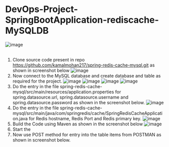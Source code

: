 # DevOps-Project-SpringBootApplication-rediscache-MySQLDB
![image](https://github.com/kamalmohan217/DevOps-Project-SpringBootApplication-rediscache-MySQLDB/assets/128888356/3e69b205-a5e1-48e0-a7bb-ddea919ade07)
<br><br/>
1. Clone source code present in repo https://github.com/kamalmohan217/spring-redis-cache-mysql.git as shown in screenshot below
![image](https://github.com/kamalmohan217/DevOps-Project-SpringBootApplication-rediscache-MySQLDB/assets/128888356/b61942f3-21e5-488d-affb-51655cec8583)
2. Now connect to the MySQL database and create database and table as required for the project.
![image](https://github.com/kamalmohan217/DevOps-Project-SpringBootApplication-rediscache-MySQLDB/assets/128888356/fbdff5bc-3b7e-4387-bbf9-fe0f4065064b)
![image](https://github.com/kamalmohan217/DevOps-Project-SpringBootApplication-rediscache-MySQLDB/assets/128888356/340b5dcb-91e8-4f77-b128-ac6646704918)
![image](https://github.com/kamalmohan217/DevOps-Project-SpringBootApplication-rediscache-MySQLDB/assets/128888356/533263d8-e51e-4b98-9a90-181c6d5b4bc2)
![image](https://github.com/kamalmohan217/DevOps-Project-SpringBootApplication-rediscache-MySQLDB/assets/128888356/5ca41da0-2cac-4044-94d8-3392be2c43cc)
3. Do the entry in the file spring-redis-cache-mysql/src/main/resources/application.properties for spring.datasource.url, spring.datasource.username and spring.datasource.password as shown in the screenshot below.
![image](https://github.com/kamalmohan217/DevOps-Project-SpringBootApplication-rediscache-MySQLDB/assets/128888356/d6af64b1-850c-4c7c-8e20-6fbf4129e170)
4. Do the entry in the file spring-redis-cache-mysql/src/main/java/com/springredis/cache/SpringRedisCacheApplication.java for Redis hostname, Redis Port and Redis primary key.
![image](https://github.com/kamalmohan217/DevOps-Project-SpringBootApplication-rediscache-MySQLDB/assets/128888356/a3ff0fc7-b1ad-4209-be43-9f328995d606)
4. Build the Code using Maven as shown in the screenshot below
![image](https://github.com/kamalmohan217/DevOps-Project-SpringBootApplication-rediscache-MySQLDB/assets/128888356/daf8c7b6-c42c-4996-9a6c-6fda029ac179)
5. Start the 
6. Now use POST method for entry into the table items from POSTMAN as shown in screenshot below.
